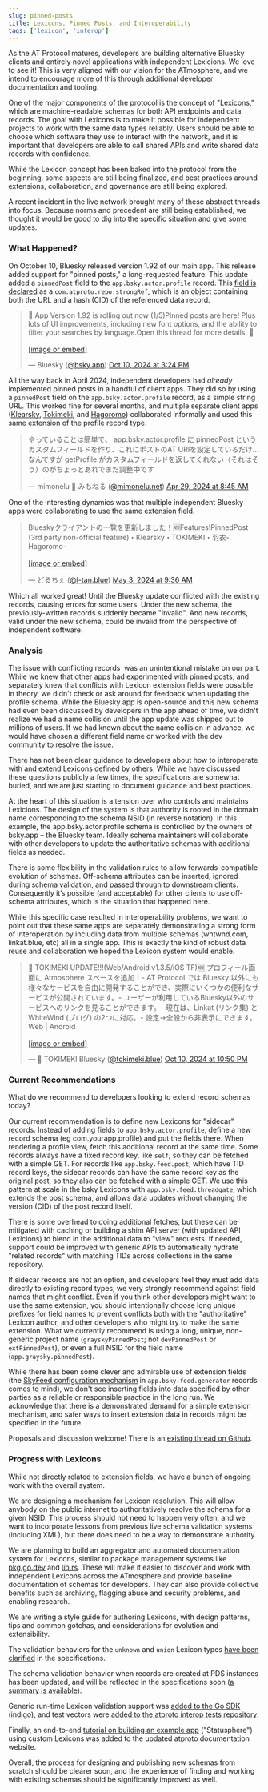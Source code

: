 ```yaml
---
slug: pinned-posts
title: Lexicons, Pinned Posts, and Interoperability
tags: ['lexicon', 'interop']
---
```


As the AT Protocol matures, developers are building alternative Bluesky clients and entirely novel applications with independent Lexicions. We love to see it! This is very aligned with our vision for the ATmosphere, and we intend to encourage more of this through additional developer documentation and tooling.

One of the major components of the protocol is the concept of "Lexicons," which are machine-readable schemas for both API endpoints and data records. The goal with Lexicons is to make it possible for independent projects to work with the same data types reliably. Users should be able to choose which software they use to interact with the network, and it is important that developers are able to call shared APIs and write shared data records with confidence.

While the Lexicon concept has been baked into the protocol from the beginning, some aspects are still being finalized, and best practices around extensions, collaboration, and governance are still being explored.

A recent incident in the live network brought many of these abstract threads into focus. Because norms and precedent are still being established, we thought it would be good to dig into the specific situation and give some updates.

### What Happened?

On October 10, Bluesky released version 1.92 of our main app. This release added support for "pinned posts," a long-requested feature. This update added a `pinnedPost` field to the `app.bsky.actor.profile` record. This [field is declared](https://github.com/bluesky-social/atproto/blob/2676206e422233fefbf2d9d182e8d462f0957c93/lexicons/app/bsky/actor/profile.json#L44) as a `com.atproto.repo.strongRef`, which is an object containing both the URL and a hash (CID) of the referenced data record.

<!-- EMBED v1.92 announcement: https://bsky.app/profile/bsky.app/post/3l66vf2q4pi26 -->
<blockquote class="bluesky-embed" data-bluesky-uri="at://did:plc:z72i7hdynmk6r22z27h6tvur/app.bsky.feed.post/3l66vf2q4pi26" data-bluesky-cid="bafyreibonvobqqubi5aklhvd3t56utmp6yf5c5riifd4lobowdwi6sayei"><p lang="en">📢 App Version 1.92 is rolling out now (1/5)Pinned posts are here! Plus lots of UI improvements, including new font options, and the ability to filter your searches by language.Open this thread for more details. 🧵<br/><br/><a href="https://bsky.app/profile/did:plc:z72i7hdynmk6r22z27h6tvur/post/3l66vf2q4pi26?ref_src=embed">[image or embed]</a></p>&mdash; Bluesky (<a href="https://bsky.app/profile/did:plc:z72i7hdynmk6r22z27h6tvur?ref_src=embed">@bsky.app</a>) <a href="https://bsky.app/profile/did:plc:z72i7hdynmk6r22z27h6tvur/post/3l66vf2q4pi26?ref_src=embed">Oct 10, 2024 at 3:24 PM</a></blockquote><script async src="https://embed.bsky.app/static/embed.js" charset="utf-8"></script>

All the way back in April 2024, independent developers had *already* implemented pinned posts in a handful of client apps. They did so by using a `pinnedPost` field on the `app.bsky.actor.profile` record, as a simple string URL. This worked fine for several months, and multiple separate client apps ([Klearsky](https://klearsky.pages), [Tokimeki](https://tokimeki.blue), and [Hagoromo](https://hagoromo.relog.tech)) collaborated informally and used this same extension of the profile record type.

<!-- EMBED April 2024: original note https://bsky.app/profile/mimonelu.net/post/3krbslukrq22k -->
<blockquote class="bluesky-embed" data-bluesky-uri="at://did:plc:ilxxgyz7oz7mysber4omeqrg/app.bsky.feed.post/3krbslukrq22k" data-bluesky-cid="bafyreig3vaklphdozmgby4b4v7ggvxfs764diu4mtveifzxlamj2gcvchi"><p lang="ja">やっていることは簡単で、 app.bsky.actor.profile に pinnedPost というカスタムフィールドを作り、これにポストのAT URIを設定しているだけ…なんですが getProfile がカスタムフィールドを返してくれない（それはそう）のがちょっとあれでまだ調整中です</p>&mdash; mimonelu 🦀 みもねる (<a href="https://bsky.app/profile/did:plc:ilxxgyz7oz7mysber4omeqrg?ref_src=embed">@mimonelu.net</a>) <a href="https://bsky.app/profile/did:plc:ilxxgyz7oz7mysber4omeqrg/post/3krbslukrq22k?ref_src=embed">Apr 29, 2024 at 8:45 AM</a></blockquote><script async src="https://embed.bsky.app/static/embed.js" charset="utf-8"></script>

One of the interesting dynamics was that multiple independent Bluesky apps were collaborating to use the same extension field.

<!-- EMBED: https://bsky.app/profile/l-tan.blue/post/3krlxdxdfdd2w -->
<blockquote class="bluesky-embed" data-bluesky-uri="at://did:plc:qcruz6j42vap6uhur4yeisef/app.bsky.feed.post/3krlxdxdfdd2w" data-bluesky-cid="bafyreiaple5g5a6s6e37ufsn3ykfrn776ijmfrwnmpy7u4nf6gf37tryha"><p lang="ja">Blueskyクライアントの一覧を更新しました！🆕Features!PinnedPost (3rd party non-official feature)・Klearsky・TOKIMEKI・羽衣-Hagoromo-<br/><br/><a href="https://bsky.app/profile/did:plc:qcruz6j42vap6uhur4yeisef/post/3krlxdxdfdd2w?ref_src=embed">[image or embed]</a></p>&mdash; どるちぇ (<a href="https://bsky.app/profile/did:plc:qcruz6j42vap6uhur4yeisef?ref_src=embed">@l-tan.blue</a>) <a href="https://bsky.app/profile/did:plc:qcruz6j42vap6uhur4yeisef/post/3krlxdxdfdd2w?ref_src=embed">May 3, 2024 at 9:36 AM</a></blockquote><script async src="https://embed.bsky.app/static/embed.js" charset="utf-8"></script>

Which all worked great! Until the Bluesky update conflicted with the existing records, causing errors for some users. Under the new schema, the previously-written records suddenly became "invalid". And new records, valid under the new schema, could be invalid from the perspective of independent software.

### Analysis

The issue with conflicting records  was an unintentional mistake on our part. While we knew that other apps had experimented with pinned posts, and separately knew that conflicts with Lexicon extension fields were possible in theory, we didn't check or ask around for feedback when updating the profile schema. While the Bluesky app is open-source and this new schema had even been discussed by developers in the app ahead of time, we didn't realize we had a name collision until the app update was shipped out to millions of users. If we had known about the name collision in advance, we would have chosen a different field name or worked with the dev community to resolve the issue.

There has not been clear guidance to developers about how to interoperate with and extend Lexicons defined by others. While we have discussed these questions publicly a few times, the specifications are somewhat buried, and we are just starting to document guidance and best practices.

At the heart of this situation is a tension over who controls and maintains Lexicions. The design of the system is that authority is rooted in the domain name corresponding to the schema NSID (in reverse notation). In this example, the app.bsky.actor.profile schema is controlled by the owners of bsky.app – the Bluesky team. Ideally schema maintainers will collaborate with other developers to update the authoritative schemas with additional fields as needed.

There is some flexibility in the validation rules to allow forwards-compatible evolution of schemas. Off-schema attributes can be inserted, ignored during schema validation, and passed through to downstream clients. Consequently it’s possible (and acceptable) for other clients to use off-schema attributes, which is the situation that happened here.

While this specific case resulted in interoperability problems, we want to point out that these same apps are separately demonstrating a strong form of interoperation by including data from multiple schemas (whtwnd.com, linkat.blue, etc) all in a single app. This is exactly the kind of robust data reuse and collaboration we hoped the Lexicon system would enable.

<!-- EMBED: https://bsky.app/profile/tokimeki.blue/post/3l67oc7d2pq27 -->
<blockquote class="bluesky-embed" data-bluesky-uri="at://did:plc:4tr5dqti7nmu6g2czpthntak/app.bsky.feed.post/3l67oc7d2pq27" data-bluesky-cid="bafyreieopijbllr7ydxjxa5gsba2cyba3wrmnzhmdourpzcqfqsu2kef2y"><p lang="ja">🌈 TOKIMEKI UPDATE!!!(Web/Android v1.3.5/iOS TF)🆕 プロフィール画面に Atmosphere スペースを追加！- AT Protocol では Bluesky 以外にも様々なサービスを自由に開発することができ、実際にいくつかの便利なサービスが公開されています。- ユーザーが利用しているBluesky以外のサービスへのリンクを見ることができます。- 現在は、Linkat (リンク集) と WhiteWind (ブログ) の2つに対応。- 設定→全般から非表示にできます。Web | Android<br/><br/><a href="https://bsky.app/profile/did:plc:4tr5dqti7nmu6g2czpthntak/post/3l67oc7d2pq27?ref_src=embed">[image or embed]</a></p>&mdash; 🌈 TOKIMEKI Bluesky (<a href="https://bsky.app/profile/did:plc:4tr5dqti7nmu6g2czpthntak?ref_src=embed">@tokimeki.blue</a>) <a href="https://bsky.app/profile/did:plc:4tr5dqti7nmu6g2czpthntak/post/3l67oc7d2pq27?ref_src=embed">Oct 10, 2024 at 10:50 PM</a></blockquote><script async src="https://embed.bsky.app/static/embed.js" charset="utf-8"></script>


### Current Recommendations

What do we recommend to developers looking to extend record schemas today?

Our current recommendation is to define new Lexicons for "sidecar" records. Instead of adding fields to `app.bsky.actor.profile`, define a new record schema (eg com.yourapp.profile) and put the fields there. When rendering a profile view, fetch this additional record at the same time. Some records always have a fixed record key, like `self`, so they can be fetched with a simple GET. For records like `app.bsky.feed.post`, which have TID record keys, the sidecar records can have the same record key as the original post, so they also can be fetched with a simple GET. We use this pattern at scale in the bsky Lexicons with `app.bsky.feed.threadgate`, which extends the post schema, and allows data updates without changing the version (CID) of the post record itself.

There is some overhead to doing additional fetches, but these can be mitigated with caching or building a shim API server (with updated API Lexicions) to blend in the additional data to "view" requests. If needed, support could be improved with generic APIs to automatically hydrate "related records" with matching TIDs across collections in the same repository.

If sidecar records are not an option, and developers feel they must add data directly to existing record types, we very strongly recommend against field names that might conflict. Even if you think other developers might want to use the same extension, you should intentionally choose long unique prefixes for field names to prevent conflicts both with the "authoritative" Lexicon author, and other developers who might try to make the same extension. What we currently recommend is using a long, unique, non-generic project name (`grayskyPinnedPost`; not `devPinnedPost` or `extPinnedPost`), or even a full NSID for the field name (`app.graysky.pinnedPost`).

While there has been some clever and admirable use of extension fields (the [SkyFeed configuration mechanism](https://astrolabe-famz.onrender.com/at/redsolver.dev/app.bsky.feed.generator/aaaf7pgw4xqhu) in `app.bsky.feed.generator` records comes to mind), we don't see inserting fields into data specified by other parties as a reliable or responsible practice in the long run. We acknowledge that there is a demonstrated demand for a simple extension mechanism, and safer ways to insert extension data in records might be specified in the future.

Proposals and discussion welcome! There is an [existing thread on Github](https://github.com/bluesky-social/atproto/discussions/1889).

### Progress with Lexicons

While not directly related to extension fields, we have a bunch of ongoing work with the overall system.

We are designing a mechanism for Lexicon resolution. This will allow anybody on the public internet to authoritatively resolve the schema for a given NSID. This process should not need to happen very often, and we want to incorporate lessons from previous live schema validation systems (including XML), but there does need to be a way to demonstrate authority.

We are planning to build an aggregator and automated documentation system for Lexicons, similar to package management systems like [pkg.go.dev](https://pkg.go.dev) and [lib.rs](https://lib.rs). These will make it easier to discover and work with independent Lexicons across the ATmosphere and provide baseline documentation of schemas for developers. They can also provide collective benefits such as archiving, flagging abuse and security problems, and enabling research.

We are writing a style guide for authoring Lexicons, with design patterns, tips and common gotchas, and considerations for evolution and extensibility.

The validation behaviors for the `unknown` and `union` Lexicon types [have been clarified](https://github.com/bluesky-social/atproto-website/pull/349) in the specifications.

The schema validation behavior when records are created at PDS instances has been updated, and will be reflected in the specifications soon ([a summary is available](https://github.com/bluesky-social/atproto-website/issues/353)).

Generic run-time Lexicon validation support was [added to the Go SDK](https://github.com/bluesky-social/indigo/pull/420) (indigo), and test vectors were [added to the atproto interop tests repository](https://github.com/bluesky-social/atproto-interop-tests/tree/main/lexicon).

Finally, an end-to-end [tutorial on building an example app](https://atproto.com/guides/applications) ("Statusphere") using custom Lexicons was added to the updated atproto documentation website.

Overall, the process for designing and publishing new schemas from scratch should be clearer soon, and the experience of finding and working with existing schemas should be significantly improved as well.
